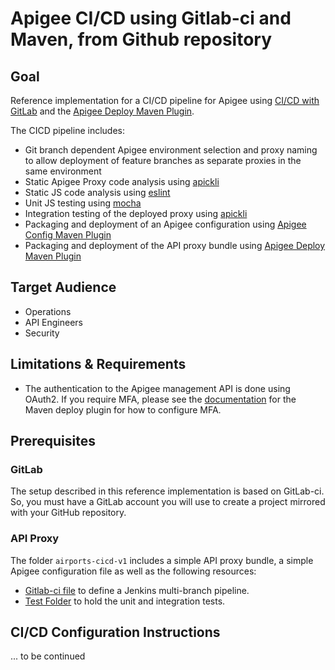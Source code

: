 # Apigee CI/CD using Gitlab-ci and Maven, from Github repository

## Goal

Reference implementation for a CI/CD pipeline for Apigee using
[CI/CD with GitLab](https://docs.gitlab.com/ee/ci/introduction/) and the [Apigee Deploy Maven Plugin](https://github.com/apigee/apigee-deploy-maven-plugin).

The CICD pipeline includes:

- Git branch dependent Apigee environment selection and proxy naming to allow
  deployment of feature branches as separate proxies in the same environment
- Static Apigee Proxy code analysis using [apickli](https://github.com/apickli/apickli)
- Static JS code analysis using [eslint](https://eslint.org/)
- Unit JS testing using [mocha](https://mochajs.org/)
- Integration testing of the deployed proxy using
  [apickli](https://github.com/apickli/apickli)
- Packaging and deployment of an Apigee configuration using
  [Apigee Config Maven Plugin](https://github.com/apigee/apigee-config-maven-plugin)
- Packaging and deployment of the API proxy bundle using
  [Apigee Deploy Maven Plugin](https://github.com/apigee/apigee-deploy-maven-plugin)

## Target Audience

- Operations
- API Engineers
- Security

## Limitations & Requirements

- The authentication to the Apigee management API is done using OAuth2. If
  you require MFA, please see the [documentation](https://github.com/apigee/apigee-deploy-maven-plugin#oauth-and-two-factor-authentication)
  for the Maven deploy plugin for how to configure MFA.

## Prerequisites

### GitLab

The setup described in this reference implementation is based on GitLab-ci. So, you must have a GitLab account you will use to create a project mirrored with your GitHub repository.

### API Proxy

The folder `airports-cicd-v1` includes a simple API proxy bundle, a simple Apigee configuration file as well as the
following resources:

- [Gitlab-ci file](./gitlab-ci.yml) to define a Jenkins
  multi-branch pipeline.
- [Test Folder](./test) to hold the unit and integration
  tests.

## CI/CD Configuration Instructions


... to be continued